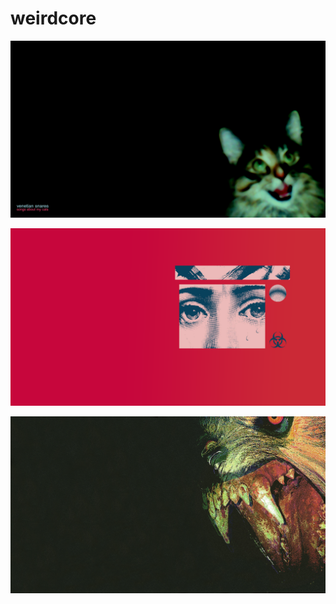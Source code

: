 # weirdcore

<a href="a_cat_looking_at_the_camera.png"><img alt="a_cat_looking_at_the_camera" src="a_cat_looking_at_the_camera.png"></a>

<a href="a_red_and_blue_image_of_a_woman's_face.png"><img alt="a_red_and_blue_image_of_a_woman's_face" src="a_red_and_blue_image_of_a_woman's_face.png"></a>

<a href="a_close_up_of_a_monster's_face.png"><img alt="a_close_up_of_a_monster's_face" src="a_close_up_of_a_monster's_face.png"></a>

